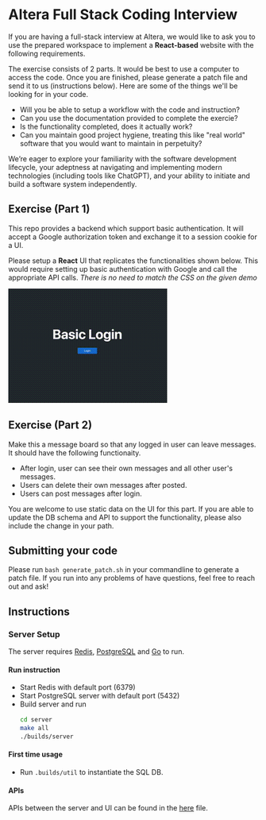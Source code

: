 # Altera Full Stack Coding Interview
If you are having a full-stack interview at Altera, we would like to ask you to use the prepared workspace to implement a **React-based** website with the following requirements.

The exercise consists of 2 parts. It would be best to use a computer to access the code. Once you are finished, please generate a patch file and send it to us (instructions below). Here are some of the things we'll be looking for in your code.
- Will you be able to setup a workflow with the code and instruction?
- Can you use the documentation provided to complete the exercie?
- Is the functionality completed, does it actually work?
- Can you maintain good project hygiene, treating this like "real world" software that you would want to maintain in perpetuity?

We’re eager to explore your familiarity with the software development lifecycle, your adeptness at navigating and implementing modern technologies (including tools like ChatGPT), and your ability to initiate and build a software system independently.

## Exercise (Part 1)

This repo provides a backend which support basic authentication. It will accept a Google authorization token and exchange it to a session cookie for a UI.

Please setup a **React** UI that replicates the functionalities shown below. This would require setting up basic authentication with Google and call the appropriate API calls. *There is no need to match the CSS on the given demo*

![Working demo](demo.gif)

## Exercise (Part 2)

Make this a message board so that any logged in user can leave messages. It should have the following functionaity.
- After login, user can see their own messages and all other user's messages.
- Users can delete their own messages after posted.
- Users can post messages after login.

You are welcome to use static data on the UI for this part. If you are able to update the DB schema and API to support the functionality, please also include the change in your path.

## Submitting your code

Please run `bash generate_patch.sh` in your commandline to generate a patch file. If you run into any problems of have questions, feel free to reach out and ask!

## Instructions

### Server Setup
The server requires [Redis](https://redis.io/docs/install/install-redis/), [PostgreSQL](https://www.postgresql.org/) and [Go](https://go.dev/) to run.

#### Run instruction
- Start Redis with default port (6379)
- Start PostgreSQL server with default port (5432)
- Build server and run
    ```bash
    cd server
    make all
    ./builds/server
    ```

#### First time usage
- Run `.builds/util` to instantiate the SQL DB.


#### APIs

APIs between the server and UI can be found in the [here](./postman_collection.json) file.


